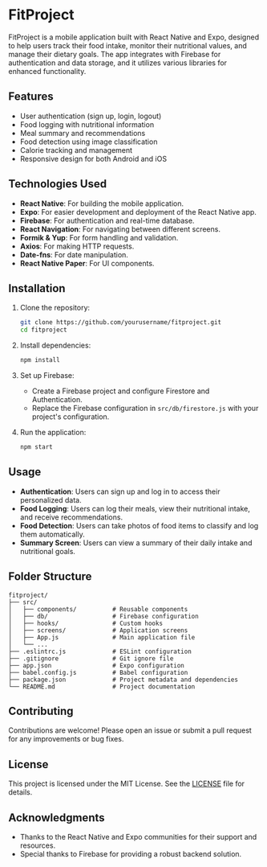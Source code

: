 # FitProject

FitProject is a mobile application built with React Native and Expo, designed to help users track their food intake, monitor their nutritional values, and manage their dietary goals. The app integrates with Firebase for authentication and data storage, and it utilizes various libraries for enhanced functionality.

## Features

- User authentication (sign up, login, logout)
- Food logging with nutritional information
- Meal summary and recommendations
- Food detection using image classification
- Calorie tracking and management
- Responsive design for both Android and iOS

## Technologies Used

- **React Native**: For building the mobile application.
- **Expo**: For easier development and deployment of the React Native app.
- **Firebase**: For authentication and real-time database.
- **React Navigation**: For navigating between different screens.
- **Formik & Yup**: For form handling and validation.
- **Axios**: For making HTTP requests.
- **Date-fns**: For date manipulation.
- **React Native Paper**: For UI components.

## Installation

1. Clone the repository:
   ```bash
   git clone https://github.com/yourusername/fitproject.git
   cd fitproject
   ```

2. Install dependencies:
   ```bash
   npm install
   ```

3. Set up Firebase:
   - Create a Firebase project and configure Firestore and Authentication.
   - Replace the Firebase configuration in `src/db/firestore.js` with your project's configuration.

4. Run the application:
   ```bash
   npm start
   ```

## Usage

- **Authentication**: Users can sign up and log in to access their personalized data.
- **Food Logging**: Users can log their meals, view their nutritional intake, and receive recommendations.
- **Food Detection**: Users can take photos of food items to classify and log them automatically.
- **Summary Screen**: Users can view a summary of their daily intake and nutritional goals.

## Folder Structure

```
fitproject/
├── src/
│   ├── components/          # Reusable components
│   ├── db/                  # Firebase configuration
│   ├── hooks/               # Custom hooks
│   ├── screens/             # Application screens
│   ├── App.js               # Main application file
│   └── ...
├── .eslintrc.js             # ESLint configuration
├── .gitignore               # Git ignore file
├── app.json                 # Expo configuration
├── babel.config.js          # Babel configuration
├── package.json             # Project metadata and dependencies
└── README.md                # Project documentation
```

## Contributing

Contributions are welcome! Please open an issue or submit a pull request for any improvements or bug fixes.

## License

This project is licensed under the MIT License. See the [LICENSE](LICENSE) file for details.

## Acknowledgments

- Thanks to the React Native and Expo communities for their support and resources.
- Special thanks to Firebase for providing a robust backend solution.
